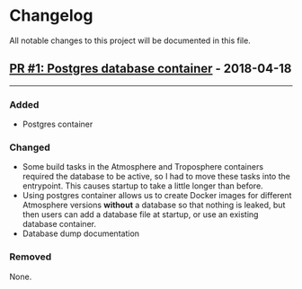 # Changelog
All notable changes to this project will be documented in this file.

## [PR #1: Postgres database container](https://github.com/cyverse/atmosphere-docker/pull/2) - 2018-04-18
---
### Added
- Postgres container

### Changed
- Some build tasks in the Atmosphere and Troposphere containers required the database to be active, so I had to move these tasks into the entrypoint. This causes startup to take a little longer than before.
- Using postgres container allows us to create Docker images for different Atmosphere versions **without** a database so that nothing is leaked, but then users can add a database file at startup, or use an existing database container.
- Database dump documentation

### Removed
None.
